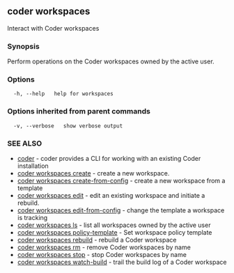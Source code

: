 ## coder workspaces

Interact with Coder workspaces

### Synopsis

Perform operations on the Coder workspaces owned by the active user.

### Options

```
  -h, --help   help for workspaces
```

### Options inherited from parent commands

```
  -v, --verbose   show verbose output
```

### SEE ALSO

* [coder](coder.md)	 - coder provides a CLI for working with an existing Coder installation
* [coder workspaces create](coder_workspaces_create.md)	 - create a new workspace.
* [coder workspaces create-from-config](coder_workspaces_create-from-config.md)	 - create a new workspace from a template
* [coder workspaces edit](coder_workspaces_edit.md)	 - edit an existing workspace and initiate a rebuild.
* [coder workspaces edit-from-config](coder_workspaces_edit-from-config.md)	 - change the template a workspace is tracking
* [coder workspaces ls](coder_workspaces_ls.md)	 - list all workspaces owned by the active user
* [coder workspaces policy-template](coder_workspaces_policy-template.md)	 - Set workspace policy template
* [coder workspaces rebuild](coder_workspaces_rebuild.md)	 - rebuild a Coder workspace
* [coder workspaces rm](coder_workspaces_rm.md)	 - remove Coder workspaces by name
* [coder workspaces stop](coder_workspaces_stop.md)	 - stop Coder workspaces by name
* [coder workspaces watch-build](coder_workspaces_watch-build.md)	 - trail the build log of a Coder workspace

